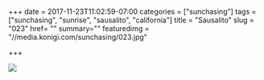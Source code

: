 +++
date = 2017-11-23T11:02:59-07:00
categories = ["sunchasing"]
tags = ["sunchasing", "sunrise", "sausalito", "california"]
title = "Sausalito"
slug = "023"
href= ""
summary=""
featuredimg = "//media.konigi.com/sunchasing/023.jpg"

+++

<img src="//media.konigi.com/sunchasing/023.jpg" />